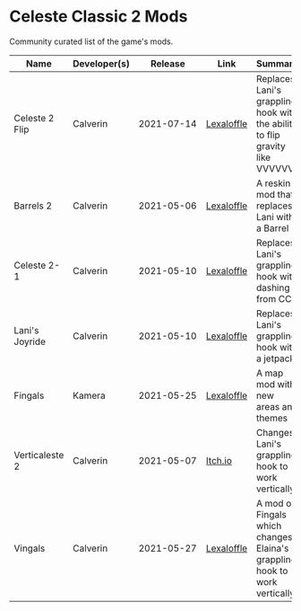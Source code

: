 # Celeste Classic 2 Mods
Community curated list of the game's mods.

Name | Developer(s) | &nbsp;&nbsp;&nbsp;&nbsp;&nbsp;Release&nbsp;&nbsp;&nbsp;&nbsp;&nbsp; | Link | Summary
--- | --- | --- | --- | ---
Celeste 2 Flip | Calverin | 2021-07-14 | [Lexaloffle](https://www.lexaloffle.com/bbs/?tid=43821) | Replaces Lani's grappling hook with the ability to flip gravity like VVVVVV
Barrels 2 | Calverin | 2021-05-06 | [Lexaloffle](https://www.lexaloffle.com/bbs/?tid=42790) | A reskin mod that replaces Lani with a Barrel
Celeste 2-1 | Calverin | 2021-05-10 | [Lexaloffle](https://www.lexaloffle.com/bbs/?tid=42842) | Replaces Lani's grappling hook with dashing from CC1
Lani's Joyride | Calverin | 2021-05-10 | [Lexaloffle](https://www.lexaloffle.com/bbs/?tid=42828) | Replaces Lani's grappling hook with a jetpack
Fingals | Kamera | 2021-05-25 | [Lexaloffle](https://www.lexaloffle.com/bbs/?uid=48988) | A map mod with new areas and themes
Verticaleste 2 | Calverin | 2021-05-07 | [Itch.io](https://kamera.itch.io/fingals) | Changes Lani's grappling hook to work vertically
Vingals | Calverin | 2021-05-27 | [Lexaloffle](https://www.lexaloffle.com/bbs/?uid=45129) | A mod of Fingals which changes Elaina's grappling hook to work vertically

